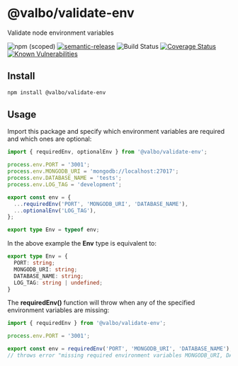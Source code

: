 # @valbo/validate-env

Validate node environment variables

![npm (scoped)](https://img.shields.io/npm/v/@valbo/validate-env)
[![semantic-release](https://img.shields.io/badge/%20%20%F0%9F%93%A6%F0%9F%9A%80-semantic--release-e10079.svg)](https://github.com/semantic-release/semantic-release)
![Build Status](https://img.shields.io/github/workflow/status/valverdealbo/validate-env/CI)
[![Coverage Status](https://coveralls.io/repos/github/valverdealbo/validate-env/badge.svg?branch=main)](https://coveralls.io/github/valverdealbo/validate-env?branch=main)
[![Known Vulnerabilities](https://snyk.io/test/github/valverdealbo/validate-env/badge.svg?targetFile=package.json)](https://snyk.io/test/github/valverdealbo/validate-env?targetFile=package.json)

## Install

```bash
npm install @valbo/validate-env
```

## Usage

Import this package and specify which environment variables are required and which ones are optional:

```typescript
import { requiredEnv, optionalEnv } from '@valbo/validate-env';

process.env.PORT = '3001';
process.env.MONGODB_URI = 'mongodb://localhost:27017';
process.env.DATABASE_NAME = 'tests';
process.env.LOG_TAG = 'development';

export const env = {
  ...requiredEnv('PORT', 'MONGODB_URI', 'DATABASE_NAME'),
  ...optionalEnv('LOG_TAG'),
};

export type Env = typeof env;
```

In the above example the **Env** type is equivalent to:

```typescript
export type Env = {
  PORT: string;
  MONGODB_URI: string;
  DATABASE_NAME: string;
  LOG_TAG: string | undefined;
}
```

The **requiredEnv()** function will throw when any of the specified environment variables are missing:

```typescript
import { requiredEnv } from '@valbo/validate-env';

process.env.PORT = '3001';

export const env = requiredEnv('PORT', 'MONGODB_URI', 'DATABASE_NAME');
// throws error "missing required environment variables MONGODB_URI, DATABASE_NAME"
```
